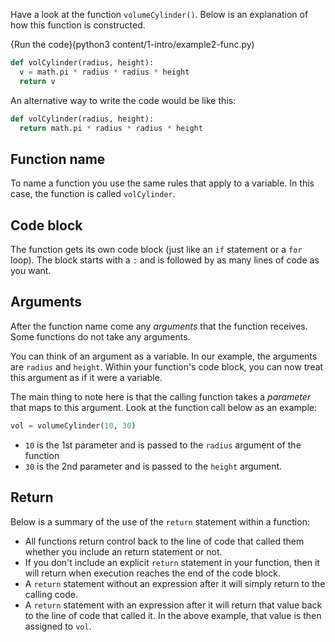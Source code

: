 Have a look at the function `volumeCylinder()`. Below is an explanation of how this function is constructed.

{Run the code}(python3 content/1-intro/example2-func.py)

```python
def volCylinder(radius, height):
  v = math.pi * radius * radius * height
  return v
```

An alternative way to write the code would be like this:

```python
def volCylinder(radius, height):
  return math.pi * radius * radius * height
```

## Function name
To name a function you use the same rules that apply to a variable. In this case, the function is called `volCylinder`.

## Code block
The function gets its own code block (just like an `if` statement or a `for` loop). The block starts with a `:` and is followed by as many lines of code as you want.

## Arguments
After the function name come any *arguments* that the function receives. Some functions do not take any arguments.

You can think of an argument as a variable. In our example, the arguments are `radius` and `height`. Within your function's code block, you can now treat this argument as if it were a variable.

The main thing to note here is that the calling function takes a *parameter* that maps to this argument. Look at the function call below as an example:

```python
vol = volumeCylinder(10, 30)
```

- `10` is the 1st parameter and is passed to the `radius` argument of the function
- `30` is the 2nd parameter and is passed to the `height` argument.

## Return
Below is a summary of the use of the `return` statement within a function:

- All functions return control back to the line of code that called them whether you include an return statement or not.
- If you don't include an explicit `return` statement in your function, then it will return when execution reaches the end of the code block.
- A `return` statement without an expression after it will simply return to the calling code.
- A `return` statement with an expression after it will return that value back to the line of code that called it. In the above example, that value is then assigned to `vol`.
